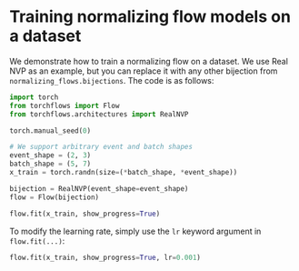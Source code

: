 # Training normalizing flow models on a dataset

We demonstrate how to train a normalizing flow on a dataset.
We use Real NVP as an example, but you can replace it with any other bijection from `normalizing_flows.bijections`.
The code is as follows:

```python
import torch
from torchflows import Flow
from torchflows.architectures import RealNVP

torch.manual_seed(0)

# We support arbitrary event and batch shapes
event_shape = (2, 3)
batch_shape = (5, 7)
x_train = torch.randn(size=(*batch_shape, *event_shape))

bijection = RealNVP(event_shape=event_shape)
flow = Flow(bijection)

flow.fit(x_train, show_progress=True)
```

To modify the learning rate, simply use the `lr` keyword argument in `flow.fit(...)`:

```python
flow.fit(x_train, show_progress=True, lr=0.001)
```